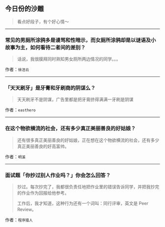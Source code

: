 ## 今日份的沙雕

> 看点好段子，有个好心情～


 
---

### 常见的男厕所涂鸦多是谩骂和性暗示，而女厕所涂鸦却是以谜语及小故事为主，如何看待二者间的差别？

> 话说，我很膜拜同时熟知男女厕所两边情况的同学。。。


作者：`徐洁云`

---

### 「天天刷牙」是牙膏和牙刷商的阴谋么？

> 天天刷牙不是阴谋，广告里都是把牙膏挤得满满一牙刷是阴谋


作者：`easthero`

---

### 在这个物欲横流的社会，还有多少真正美丽善良的好姑娘？

> 还有很多真正美丽善良的好姑娘，正在想在这个物欲横流的社会，还有多少真正美丽善良的好高富帅。


作者：`明溪`

---

### 面试题「你抄过别人作业吗？」你会怎么回答？

> 抄过。每次抄完了，我都很负责任地把作业里的错误告诉同学，并把我抄完的作业作为回报给他参考。
> 
> 工作后，我才知道，这种行为还有一个词叫：同行评审，英文是 Peer Review。


作者：`程序猎人`